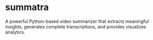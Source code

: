 # summatra
A powerful Python-based video summarizer that extracts meaningful insights, generates complete transcriptions, and provides visualizes analytics.
